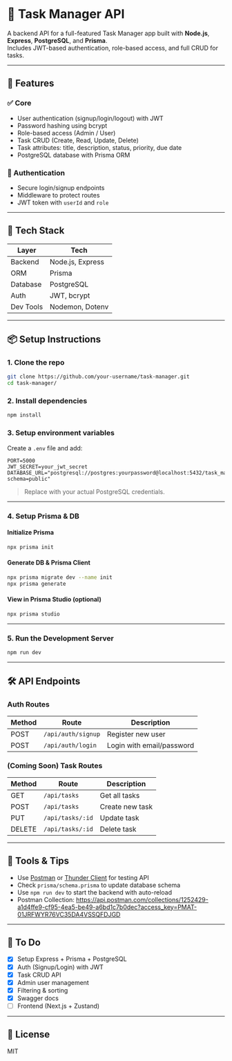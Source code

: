
# 📝 Task Manager API

A backend API for a full-featured Task Manager app built with **Node.js**, **Express**, **PostgreSQL**, and **Prisma**.  
Includes JWT-based authentication, role-based access, and full CRUD for tasks.

---

## 🚀 Features

### ✅ Core
- User authentication (signup/login/logout) with JWT
- Password hashing using bcrypt
- Role-based access (Admin / User)
- Task CRUD (Create, Read, Update, Delete)
- Task attributes: title, description, status, priority, due date
- PostgreSQL database with Prisma ORM

### 🔐 Authentication
- Secure login/signup endpoints
- Middleware to protect routes
- JWT token with `userId` and `role`

---

## 🧱 Tech Stack

| Layer       | Tech                  |
|-------------|-----------------------|
| Backend     | Node.js, Express      |
| ORM         | Prisma                |
| Database    | PostgreSQL            |
| Auth        | JWT, bcrypt           |
| Dev Tools   | Nodemon, Dotenv       |

---

## 📦 Setup Instructions

### 1. Clone the repo
```bash
git clone https://github.com/your-username/task-manager.git
cd task-manager/
```

### 2. Install dependencies
```bash
npm install
```

### 3. Setup environment variables
Create a `.env` file and add:

```env
PORT=5000
JWT_SECRET=your_jwt_secret
DATABASE_URL="postgresql://postgres:yourpassword@localhost:5432/task_manager?schema=public"
```

> Replace with your actual PostgreSQL credentials.

---

### 4. Setup Prisma & DB

#### Initialize Prisma
```bash
npx prisma init
```

#### Generate DB & Prisma Client
```bash
npx prisma migrate dev --name init
npx prisma generate
```

#### View in Prisma Studio (optional)
```bash
npx prisma studio
```

---

### 5. Run the Development Server
```bash
npm run dev
```

---

## 🛠 API Endpoints

### **Auth Routes**
| Method | Route              | Description        |
|--------|--------------------|--------------------|
| POST   | `/api/auth/signup` | Register new user  |
| POST   | `/api/auth/login`  | Login with email/password |

### **(Coming Soon) Task Routes**
| Method | Route              | Description        |
|--------|--------------------|--------------------|
| GET    | `/api/tasks`       | Get all tasks      |
| POST   | `/api/tasks`       | Create new task    |
| PUT    | `/api/tasks/:id`   | Update task        |
| DELETE | `/api/tasks/:id`   | Delete task        |

---

## 🧪 Tools & Tips

- Use [Postman](https://www.postman.com/) or [Thunder Client](https://www.thunderclient.com/) for testing API
- Check `prisma/schema.prisma` to update database schema
- Use `npm run dev` to start the backend with auto-reload
- Postman Collection: https://api.postman.com/collections/1252429-a1d4ffe9-cf95-4ea5-be49-a6bd1c7b0dec?access_key=PMAT-01JRFWYR76VC35DA4VSSQFDJGD

---

## 📌 To Do

- [x] Setup Express + Prisma + PostgreSQL
- [x] Auth (Signup/Login) with JWT
- [x] Task CRUD API
- [x] Admin user management
- [x] Filtering & sorting
- [x] Swagger docs
- [ ] Frontend (Next.js + Zustand)

---

## 📖 License
MIT
